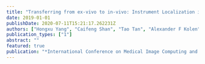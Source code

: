 ```yaml
---
title: "Transferring from ex-vivo to in-vivo: Instrument Localization in 3D Cardiac Ultrasound Using Pyramid-UNet with Hybrid Loss"
date: 2019-01-01
publishDate: 2020-07-11T15:21:17.262231Z
authors: ["Hongxu Yang", "Caifeng Shan", "Tao Tan", "Alexander F Kolen", " others"]
publication_types: ["1"]
abstract: ""
featured: true
publication: "*International Conference on Medical Image Computing and Computer-Assisted Intervention*"
---
```


